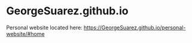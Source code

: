 # GeorgeSuarez.github.io

Personal website located here: https://GeorgeSuarez.github.io/personal-website/#home
